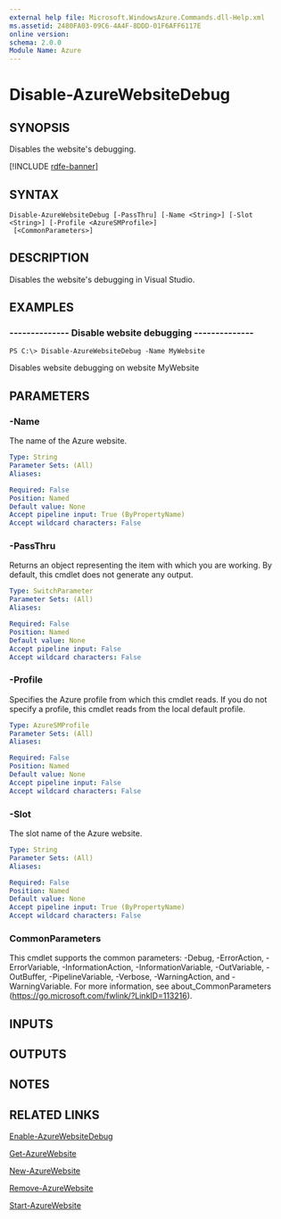 ```yaml
---
external help file: Microsoft.WindowsAzure.Commands.dll-Help.xml
ms.assetid: 2480FA03-09C6-4A4F-8DDD-01F6AFF6117E
online version: 
schema: 2.0.0
Module Name: Azure
---
```


# Disable-AzureWebsiteDebug

## SYNOPSIS
Disables the website's debugging.

[!INCLUDE [rdfe-banner](../../includes/rdfe-banner.md)]

## SYNTAX

```
Disable-AzureWebsiteDebug [-PassThru] [-Name <String>] [-Slot <String>] [-Profile <AzureSMProfile>]
 [<CommonParameters>]
```

## DESCRIPTION
Disables the website's debugging in Visual Studio.

## EXAMPLES

### --------------  Disable website debugging --------------
```
PS C:\> Disable-AzureWebsiteDebug -Name MyWebsite
```

Disables website debugging on website MyWebsite

## PARAMETERS

### -Name
The name of the Azure website.

```yaml
Type: String
Parameter Sets: (All)
Aliases: 

Required: False
Position: Named
Default value: None
Accept pipeline input: True (ByPropertyName)
Accept wildcard characters: False
```

### -PassThru
Returns an object representing the item with which you are working.
By default, this cmdlet does not generate any output.

```yaml
Type: SwitchParameter
Parameter Sets: (All)
Aliases: 

Required: False
Position: Named
Default value: None
Accept pipeline input: False
Accept wildcard characters: False
```

### -Profile
Specifies the Azure profile from which this cmdlet reads.
If you do not specify a profile, this cmdlet reads from the local default profile.

```yaml
Type: AzureSMProfile
Parameter Sets: (All)
Aliases: 

Required: False
Position: Named
Default value: None
Accept pipeline input: False
Accept wildcard characters: False
```

### -Slot
The slot name of the Azure website.

```yaml
Type: String
Parameter Sets: (All)
Aliases: 

Required: False
Position: Named
Default value: None
Accept pipeline input: True (ByPropertyName)
Accept wildcard characters: False
```

### CommonParameters
This cmdlet supports the common parameters: -Debug, -ErrorAction, -ErrorVariable, -InformationAction, -InformationVariable, -OutVariable, -OutBuffer, -PipelineVariable, -Verbose, -WarningAction, and -WarningVariable. For more information, see about_CommonParameters (https://go.microsoft.com/fwlink/?LinkID=113216).

## INPUTS

## OUTPUTS

## NOTES

## RELATED LINKS

[Enable-AzureWebsiteDebug](./Enable-AzureWebsiteDebug.md)

[Get-AzureWebsite](./Get-AzureWebsite.md)

[New-AzureWebsite](./New-AzureWebsite.md)

[Remove-AzureWebsite](./Remove-AzureWebsite.md)

[Start-AzureWebsite](./Start-AzureWebsite.md)


